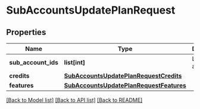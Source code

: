 # SubAccountsUpdatePlanRequest

## Properties
Name | Type | Description | Notes
------------ | ------------- | ------------- | -------------
**sub_account_ids** | **list[int]** | List of sub-account ids | [optional] 
**credits** | [**SubAccountsUpdatePlanRequestCredits**](SubAccountsUpdatePlanRequestCredits.md) |  | [optional] 
**features** | [**SubAccountsUpdatePlanRequestFeatures**](SubAccountsUpdatePlanRequestFeatures.md) |  | [optional] 

[[Back to Model list]](../README.md#documentation-for-models) [[Back to API list]](../README.md#documentation-for-api-endpoints) [[Back to README]](../README.md)


